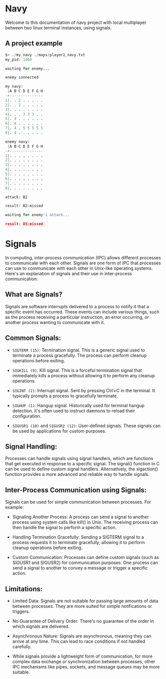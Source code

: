 # Navy

Welcome to this documentation of navy project with local multiplayer between two linux terminal instances, using signals.

## A project example
```py
$> ./my_navy ./maps/player1_navy.txt
my_pid: 1464

waiting for enemy...

enemy connected

my navy:
 |A B C D E F G H
-+---------------
1|. . 2 . . . . .
2|. . 2 . . . . .
3|. . . . . . . .
4|. . . 3 3 3 . .
5|. 4 . . . . . .
6|. 4 . . . . . .
7|. 4 . 5 5 5 5 5
8|. 4 . . . . . .

enemy navy:
 |A B C D E F G H
-+---------------
1|. . . . . . . .
2|. . . . . . . .
3|. . . . . . . .
4|. . . . . . . .
5|. . . . . . . .
6|. . . . . . . .
7|. . . . . . . .
8|. . . . . . . .

attack: B2

result: B2:missed

waiting for enemy's attack...

result: D5:missed
```
# Signals

In computing, inter-process communication (IPC) allows different processes to communicate with each other. Signals are one form of IPC that processes can use to communicate with each other in Unix-like operating systems. Here's an explanation of signals and their use in inter-process communication:

## What are Signals?
Signals are software interrupts delivered to a process to notify it that a specific event has occurred. These events can include various things, such as the process receiving a particular instruction, an error occurring, or another process wanting to communicate with it.

## Common Signals:
- `SIGTERM (15)`: Termination signal. This is a generic signal used to terminate a process gracefully. The process can perform cleanup operations before exiting.

- `SIGKILL (9)`: Kill signal. This is a forceful termination signal that immediately kills a process without allowing it to perform any cleanup operations.

- `SIGINT (2)`: Interrupt signal. Sent by pressing Ctrl+C in the terminal. It typically prompts a process to gracefully terminate.

- `SIGHUP (1)`: Hangup signal. Historically used for terminal hangup detection, it's often used to instruct daemons to reload their configuration.

- `SIGUSR1 (10)` and `SIGUSR2 (12)`: User-defined signals. These signals can be used by applications for custom purposes.

## Signal Handling:
Processes can handle signals using signal handlers, which are functions that get executed in response to a specific signal. The signal() function in C can be used to define custom signal handlers. Alternatively, the sigaction() function provides a more advanced and reliable way to handle signals.

## Inter-Process Communication using Signals:
Signals can be used for simple communication between processes. For example:

- Signaling Another Process: A process can send a signal to another process using system calls like kill() in Unix. The receiving process can then handle the signal to perform a specific action.

- Handling Termination Gracefully: Sending a SIGTERM signal to a process requests it to terminate gracefully, allowing it to perform cleanup operations before exiting.

- Custom Communication: Processes can define custom signals (such as SIGUSR1 and SIGUSR2) for communication purposes. One process can send a signal to another to convey a message or trigger a specific action.

## Limitations:
- Limited Data: Signals are not suitable for passing large amounts of data between processes. They are more suited for simple notifications or triggers.

- No Guarantee of Delivery Order: There's no guarantee of the order in which signals are delivered.

- Asynchronous Nature: Signals are asynchronous, meaning they can arrive at any time. This can lead to race conditions if not handled carefully.

- While signals provide a lightweight form of communication, for more complex data exchange or synchronization between processes, other IPC mechanisms like pipes, sockets, and message queues may be more suitable.
